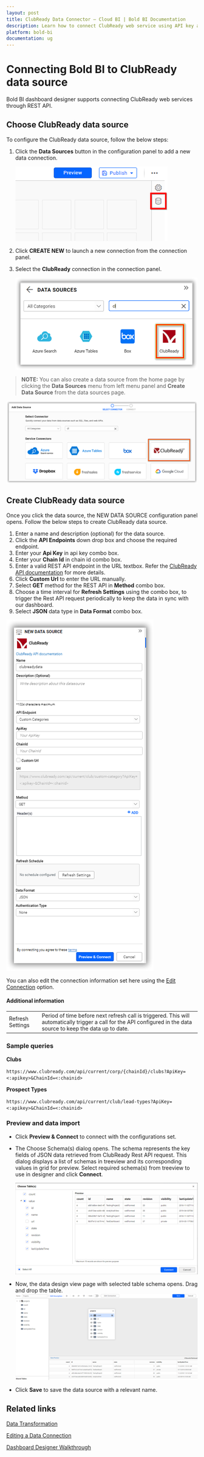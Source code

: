 ```yaml
---
layout: post
title: ClubReady Data Connector – Cloud BI | Bold BI Documentation
description: Learn how to connect ClubReady web service using API key and Chain Id with Bold BI Cloud and create data source.
platform: bold-bi
documentation: ug
---
```


# Connecting Bold BI to ClubReady data source
Bold BI dashboard designer supports connecting ClubReady web services through REST API. 

## Choose ClubReady data source

To configure the ClubReady data source, follow the below steps:

1. Click the **Data Sources** button in the configuration panel to add a new data connection.

   ![Data source icon](/static/assets/cloud/working-with-datasource/data-connectors/images/common/DataSourcesIcon.png)

2. Click **CREATE NEW** to launch a new connection from the connection panel.
3. Select the **ClubReady** connection in the connection panel.

   ![Choose data source](/static/assets/cloud/working-with-datasource/data-connectors/images/ClubReady/ChooseDS.png)

> **NOTE:** You can also create a data source from the home page by clicking the **Data Sources** menu from left menu panel and **Create Data Source** from the data sources page.

   ![Choose data source from server](/static/assets/cloud/working-with-datasource/data-connectors/images/ClubReady/ChooseDS_Server.png)


## Create ClubReady data source
Once you click the data source, the NEW DATA SOURCE configuration panel opens. Follow the below steps to create ClubReady data source.
1. Enter a name and description (optional) for the data source.
2. Click the **API Endpoints** down drop box and choose the required endpoint.
3. Enter your **Api Key** in api key combo box.
4. Enter your **Chain Id** in chain id combo box. 
5. Enter a valid REST API endpoint in the URL textbox. Refer the [ClubReady API documentation](https://www.clubready.com/api/current/metadata) for more details.  
6. Click **Custom Url** to enter the URL manually.
7. Select **GET** method for the REST API in **Method** combo box.
8. Choose a time interval for **Refresh Settings** using the combo box, to trigger the Rest API request periodically to keep the data in sync with our dashboard.  
9. Select **JSON** data type in **Data Format** combo box.

![Data source preview](/static/assets/cloud/working-with-datasource/data-connectors/images/ClubReady/DataSourcesView.png)

You can also edit the connection information set here using the [Edit Connection](/cloud-bi/working-with-data-source/editing-a-data-connection/) option.

#### Additional information
<table width="600">
<tr>
<td>
Refresh Settings
</td>
<td>
Period of time before next refresh call is triggered. This will automatically trigger a call for the API configured in the data source to keep the data up to date.
</td>
</tr>
</table>

### Sample queries
**Clubs**

`https://www.clubready.com/api/current/corp/{chainId}/clubs?ApiKey=<:apikey>&ChainId=<:chainid>`

**Prospect Types**

`https://www.clubready.com/api/current/club/lead-types?ApiKey=<:apikey>&ChainId=<:chainid>`

### Preview and data import
* Click **Preview & Connect** to connect with the configurations set.
* The Choose Schema(s) dialog opens. The schema represents the key fields of JSON data retrieved from ClubReady Rest API request. This dialog displays a list of schemas in treeview and its corresponding values in grid for preview. Select required schema(s) from treeview to use in designer and click **Connect**.

   ![Preview](/static/assets/cloud/working-with-datasource/data-connectors/images/common/Preview.png)

* Now, the data design view page with selected table schema opens. Drag and drop the table.
   ![Query Editor](/static/assets/cloud/working-with-datasource/data-connectors/images/common/QueryEditor.png)

* Click **Save** to save the data source with a relevant name.

## Related links
[Data Transformation](/cloud-bi/working-with-data-source/transforming-data/joining-table/)

[Editing a Data Connection](/cloud-bi/working-with-data-source/editing-a-data-connection/)   

[Dashboard Designer Walkthrough](/cloud-bi/getting-started/quick-start/)